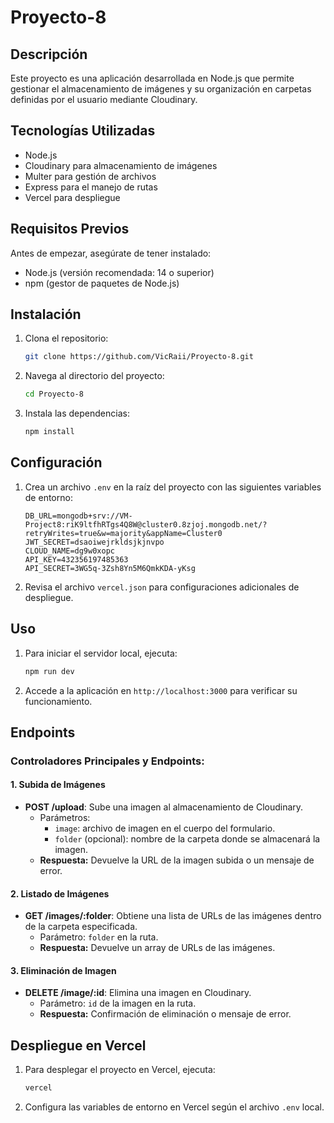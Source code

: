 # Proyecto-8

## Descripción

Este proyecto es una aplicación desarrollada en Node.js que permite gestionar el almacenamiento de imágenes y su organización en carpetas definidas por el usuario mediante Cloudinary.

## Tecnologías Utilizadas

- Node.js
- Cloudinary para almacenamiento de imágenes
- Multer para gestión de archivos
- Express para el manejo de rutas
- Vercel para despliegue

## Requisitos Previos

Antes de empezar, asegúrate de tener instalado:

- Node.js (versión recomendada: 14 o superior)
- npm (gestor de paquetes de Node.js)

## Instalación

1. Clona el repositorio:

   ```bash
   git clone https://github.com/VicRaii/Proyecto-8.git
   ```

2. Navega al directorio del proyecto:

   ```bash
   cd Proyecto-8
   ```

3. Instala las dependencias:
   ```bash
   npm install
   ```

## Configuración

1. Crea un archivo `.env` en la raíz del proyecto con las siguientes variables de entorno:

   ```env
   DB_URL=mongodb+srv://VM-Project8:riK9ltfhRTgs4Q8W@cluster0.8zjoj.mongodb.net/?retryWrites=true&w=majority&appName=Cluster0
   JWT_SECRET=dsaoiwejrkldsjkjnvpo
   CLOUD_NAME=dg9w0xopc
   API_KEY=432356197485363
   API_SECRET=3WG5q-3Zsh8Yn5M6QmkKDA-yKsg
   ```

2. Revisa el archivo `vercel.json` para configuraciones adicionales de despliegue.

## Uso

1. Para iniciar el servidor local, ejecuta:

   ```bash
   npm run dev
   ```

2. Accede a la aplicación en `http://localhost:3000` para verificar su funcionamiento.

## Endpoints

### **Controladores Principales y Endpoints:**

#### **1. Subida de Imágenes**

- **POST /upload**: Sube una imagen al almacenamiento de Cloudinary.
  - Parámetros:
    - `image`: archivo de imagen en el cuerpo del formulario.
    - `folder` (opcional): nombre de la carpeta donde se almacenará la imagen.
  - **Respuesta:** Devuelve la URL de la imagen subida o un mensaje de error.

#### **2. Listado de Imágenes**

- **GET /images/:folder**: Obtiene una lista de URLs de las imágenes dentro de la carpeta especificada.
  - Parámetro: `folder` en la ruta.
  - **Respuesta:** Devuelve un array de URLs de las imágenes.

#### **3. Eliminación de Imagen**

- **DELETE /image/:id**: Elimina una imagen en Cloudinary.
  - Parámetro: `id` de la imagen en la ruta.
  - **Respuesta:** Confirmación de eliminación o mensaje de error.

## Despliegue en Vercel

1. Para desplegar el proyecto en Vercel, ejecuta:
   ```bash
   vercel
   ```
2. Configura las variables de entorno en Vercel según el archivo `.env` local.
